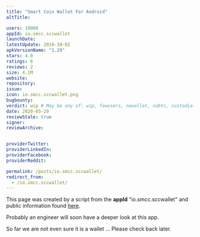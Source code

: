 ```yaml
---
title: "Smart Coin Wallet For Android"
altTitle: 

users: 10000
appId: io.smcc.sccwallet
launchDate: 
latestUpdate: 2018-10-02
apkVersionName: "1.29"
stars: 4.0
ratings: 6
reviews: 2
size: 4.1M
website: 
repository: 
issue: 
icon: io.smcc.sccwallet.png
bugbounty: 
verdict: wip # May be any of: wip, fewusers, nowallet, nobtc, custodial, nosource, nonverifiable, reproducible, bounty, defunct
date: 2020-05-29
reviewStale: true
signer: 
reviewArchive:


providerTwitter: 
providerLinkedIn: 
providerFacebook: 
providerReddit: 

permalink: /posts/io.smcc.sccwallet/
redirect_from:
  - /io.smcc.sccwallet/
---
```



This page was created by a script from the **appId** "io.smcc.sccwallet" and public
information found
[here](https://play.google.com/store/apps/details?id=io.smcc.sccwallet).

Probably an engineer will soon have a deeper look at this app.

So far we are not even sure it is a wallet ... Please check back later.
